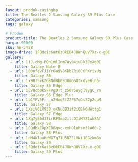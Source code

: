 ```yaml
---
layout: produk-casinghp
title: The Beatles 2 Samsung Galaxy S9 Plus Case
categories: samsung
tags: galaxy

# Produk
product-title: The Beatles 2 Samsung Galaxy S9 Plus Case
harga: 90000
sku: hn-5428
image-drive: 1FQdoic6at8zOkEB4JOWnQUV7Xz-x-gOC
gallery:
  - url: 1iJ-cMg-PQn1mlInm7Wy04juDkZCxXg0I
    title: Galaxy Note 8
  - url: 100nfevFJ1Yr6W9V8KkbZRj8C0PXrixUq
    title: Galaxy S6
  - url: 1x98T5vkZ68Nd8b09JUmGSOtkdveRln6-
    title: Galaxy S6 Edge
  - url: 1Cv8cb0k5FFVgDTt_z50r5uygl9ygC_rm
    title: Galaxy S6 Edge Plus
  - url: 1b1YFV5F--_n2HmqEfZ2P87qQsZ2p2suM
    title: Galaxy S7
  - url: 1XsiV6LX938_oKNuQB3it2iQBkOHWttg1
    title: Galaxy S7 Edge
  - url: 1Xq7yS6d37irRFSma2ilcDIiMYZ1wk8Af
    title: Galaxy S8
  - url: 1CQdbkEOpXEB6qvc-xxHDluhsm31W60-2
    title: Galaxy S8 Plus
  - url: 1dM4kIauHeWG7q71U5NZELVNi1EGzkm8o
    title: Galaxy S9
  - url: 1FQdoic6at8zOkEB4JOWnQUV7Xz-x-gOC
    title: Galaxy S9 Plus
---
```

